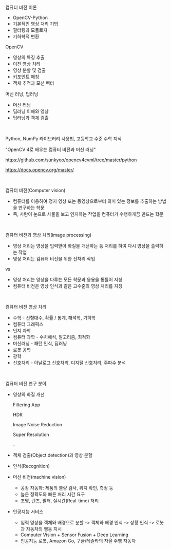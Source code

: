 <br />

컴퓨터 비전 이론

* OpenCV-Python
* 기본적인 영상 처리 기법
* 필터링과 모폴로지
* 기하학적 변환

OpenCV

* 영상의 특징 추출
* 이진 영상 처리
* 영상 분할 및 검출
* 키포인트 매칭
* 객체 추적과 모션 벡터

머신 러닝, 딥러닝

* 머신 러닝
* 딥러닝 이해와 영상
* 딥러닝과 객체 검출

<br />

Python, NumPy 라이브러리 사용법, 고등학교 수준 수학 지식

"OpenCV 4로 배우는 컴퓨터 비전과 머신 러닝"

https://github.com/sunkyoo/opencv4cvml/tree/master/python

https://docs.opencv.org/master/

<br />

컴퓨터 비전(Computer vision)

* 컴퓨터를 이용하여 정지 영상 또는 동영상으로부터 의미 있는 정보를 추출하는 방법을 연구하는 학문
* 즉, 사람이 눈으로 사물을 보고 인지하는 작업을 컴퓨터가 수행하게끔 만드는 학문

<br />

컴퓨터 비전과 영상 처리(image processing)

- 영상 처리는 영상을 입력받아 화질을 개선하는 등 처리를 하여 다시 영상을 출력하는 작업
- 영상 처리는 컴퓨터 비전을 위한 전처리 작업

vs

* 영상 처리는 영상을 다루는 모든 학문과 응용을 통틀어 지칭
* 컴퓨터 비전은 영상 인식과 같은 고수준의 영상 처리를 지칭

<br />

컴퓨터 비전 영상 처리

- 수학 - 선형대수, 확률 / 통계, 해석학, 기하학
- 컴퓨터 그래픽스
- 인지 과학
- 컴퓨터 과학 - 수치해석, 알고리즘, 최적화
- 머신러닝 - 패턴 인식, 딥러닝
- 로봇 공학
- 광학
- 신호처리 - 아날로그 신호처리, 디지털 신호처리, 주파수 분석

<br />

컴퓨터 비전 연구 분야

- 영상의 화질 개선

  Filtering App

  HDR

  Image Noise Reduction

  Super Resolution

  ..

- 객체 검출(Object detection)과 영상 분할

- 인식(Recognition)

- 머신 비전(machine vision)

  * 공장 자동화: 제품의 불량 검사, 위치 확인, 측정 등
  * 높은 정확도와 빠른 처리 시간 요구
  * 조명, 렌즈, 필터, 실시간(Real-time) 처리

- 인공지능 서비스

  * 입력 영상을 객체와 배경으로 분할 -> 객체와 배경 인식 -> 상황 인식 -> 로봇과 자동차의 행동 지시
  * Computer Vision + Sensor Fusion + Deep Learning
  * 인공지능 로봇, Amazon Go, 구글/테슬라의 자율 주행 자동차

<br />